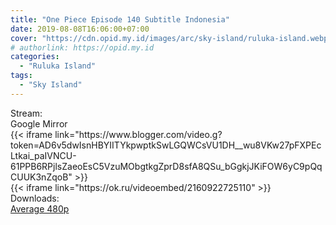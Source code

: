 ```yaml
---
title: "One Piece Episode 140 Subtitle Indonesia"
date: 2019-08-08T16:06:00+07:00
cover: "https://cdn.opid.my.id/images/arc/sky-island/ruluka-island.webp" # Optional, cover
# authorlink: https://opid.my.id
categories:
  - "Ruluka Island"
tags:
  - "Sky Island"
---
```

<div class="ui menu violet borderless inverted">
  <div class="header item active">
        Stream:
    </div>
  <a class="active item" data-tab="google">
    <i class="google drive icon"></i> Google
  </a>
  <a class="item nounderline" data-tab="mirror">
    <i class="odnoklassniki icon"></i> Mirror
  </a>
</div>
<div class="ui bottom attached tab segment active" style="border:0 !important;" data-tab="google">
{{< iframe link="https://www.blogger.com/video.g?token=AD6v5dwIsnHBYIITYkpwptkSwLGQWCsVU1DH__wu8VKw27pFXPEcLtkai_paIVNCU-61PPB6RPjlsZaeoEsC5VzuMObgtkgZprD8sfA8QSu_bGgkjJKiFOW6yC9pQqCUUK3nZqoB" >}}
</div>
<div class="ui bottom attached tab segment" style="border:0 !important;" data-tab="mirror">
{{< iframe link="https://ok.ru/videoembed/2160922725110" >}}
</div>
<div class="ui menu violet borderless inverted">
  <div class="header item active">
        Downloads:
    </div>
  <a class="item nounderline" href="https://ouo.io/EL1M7F" target="_blank" rel="dofollow"><i class="google drive icon"></i>
    Average 480p</a>
</div>